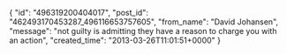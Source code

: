  {
   "id": "496319200404017",
   "post_id": "462493170453287_496116653757605",
   "from_name": "David Johansen",
   "message": "not guilty is admitting they have a reason to charge you with an action",
   "created_time": "2013-03-26T11:01:51+0000"
 }
